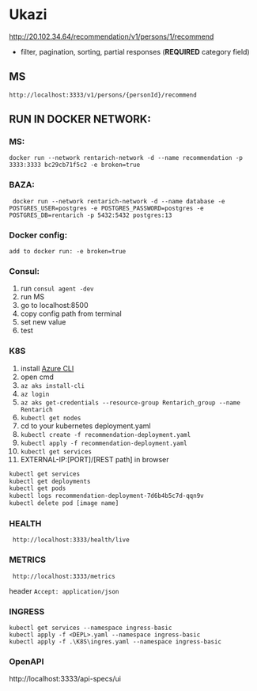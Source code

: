 # Ukazi

http://20.102.34.64/recommendation/v1/persons/1/recommend

- filter, pagination, sorting, partial responses (**REQUIRED** category field)

## MS 
```http://localhost:3333/v1/persons/{personId}/recommend```

## RUN IN DOCKER NETWORK:
### MS: 
```docker run --network rentarich-network -d --name recommendation -p 3333:3333 bc29cb71f5c2 -e broken=true```

### BAZA: 
``` docker run --network rentarich-network -d --name database -e POSTGRES_USER=postgres -e POSTGRES_PASSWORD=postgres -e POSTGRES_DB=rentarich -p 5432:5432 postgres:13```

### Docker config:
```add to docker run: -e broken=true```

### Consul:
1. run ```consul agent -dev```
2. run MS
3. go to localhost:8500
4. copy config path from terminal
5. set new value
6. test

### K8S
1. install [Azure CLI](https://docs.microsoft.com/en-us/cli/azure/install-azure-cli-windows?tabs=azure-cli)
2. open cmd
2. ```az aks install-cli```
3. ```az login```
4. ```az aks get-credentials --resource-group Rentarich_group --name Rentarich```
5. ```kubectl get nodes```
6. cd to your kubernetes deployment.yaml
7. ```kubectl create -f recommendation-deployment.yaml```
8. ```kubectl apply -f recommendation-deployment.yaml```
9. ```kubectl get services```
10.  EXTERNAL-IP:[PORT]/[REST path] in browser

```bash
kubectl get services
kubectl get deployments
kubectl get pods
kubectl logs recommendation-deployment-7d6b4b5c7d-qqn9v
kubectl delete pod [image name]
``` 

### HEALTH
``` http://localhost:3333/health/live``` 

### METRICS
``` http://localhost:3333/metrics``` 

header ```Accept: application/json```

### INGRESS
```
kubectl get services --namespace ingress-basic
kubectl apply -f <DEPL>.yaml --namespace ingress-basic
kubectl apply -f .\K8S\ingres.yaml --namespace ingress-basic
``` 

### OpenAPI
http://localhost:3333/api-specs/ui
